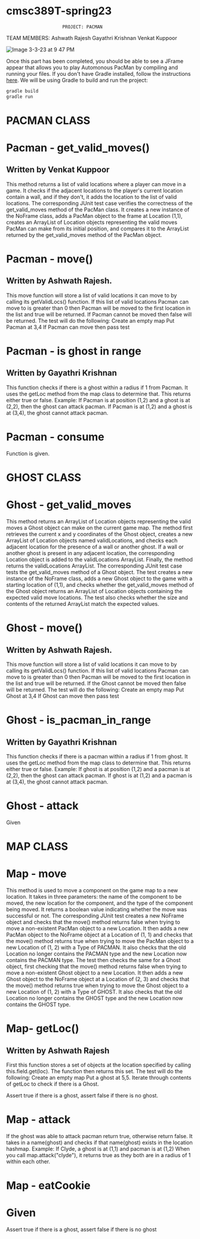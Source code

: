 # cmsc389T-spring23
                         PROJECT: PACMAN
TEAM MEMBERS:
Ashwath Rajesh
Gayathri Krishnan
Venkat Kuppoor

![Image 3-3-23 at 9 47 PM](https://user-images.githubusercontent.com/123569290/222872230-5bed7200-d236-4dc7-934d-5af84014b279.jpg)







Once this part has been completed, you should be able to see a JFrame appear that allows you to play Automonous PacMan by compiling and running your files. If you don't have Gradle installed, follow the instructions [here](https://gradle.org/install/). We will be using Gradle to build and run the project:

```bash
gradle build
gradle run
```

# PACMAN CLASS
# Pacman - get_valid_moves()
## Written by Venkat Kuppoor
This method returns a list of valid locations where a player can move in a game. It checks if the adjacent locations to the player's current location contain a wall, and if they don't, it adds the location to the list of valid locations.
The corresponding JUnit test case verifies the correctness of the get_valid_moves method of the PacMan class. It creates a new instance of the NoFrame class, adds a PacMan object to the frame at Location (1,1), creates an ArrayList of Location objects representing the valid moves PacMan can make from its initial position, and compares it to the ArrayList returned by the get_valid_moves method of the PacMan object.
# Pacman - move()
## Written by Ashwath Rajesh.
This move function will store a list of valid locations it can move to by calling its getValidLocs() function.
If this list of valid locations Pacman can move to is greater than 0 then Pacman will be moved to the first location in the list and true will be returned.
If Pacman cannot be moved then false will be returned.
The test will do the following:
Create an empty map
Put Pacman at 3,4
If Pacman can move then pass test


# Pacman - is ghost in range
## Written by Gayathri Krishnan
This function checks if there is a ghost within a radius if 1 from Pacman. It uses the getLoc method from the map class to determine that.
This returns either true or false.
Example: If Pacman is at position (1,2) and a ghost is at (2,2), then the ghost can attack pacman.
If Pacman is at (1,2) and a ghost is at (3,4), the ghost cannot attack pacman.

# Pacman - consume
Function is given.



# GHOST CLASS


# Ghost - get_valid_moves
This method returns an ArrayList of Location objects representing the valid moves a Ghost object can make on the current game map. The method first retrieves the current x and y coordinates of the Ghost object, creates a new ArrayList of Location objects named validLocations, and checks each adjacent location for the presence of a wall or another ghost. If a wall or another ghost is present in any adjacent location, the corresponding Location object is added to the validLocations ArrayList. Finally, the method returns the validLocations ArrayList.
The corresponding JUnit test case tests the get_valid_moves method of a Ghost object. The test creates a new instance of the NoFrame class, adds a new Ghost object to the game with a starting location of (1,1), and checks whether the get_valid_moves method of the Ghost object returns an ArrayList of Location objects containing the expected valid move locations. The test also checks whether the size and contents of the returned ArrayList match the expected values.

# Ghost - move()
## Written by Ashwath Rajesh.
This move function will store a list of valid locations it can move to by calling its getValidLocs() function.
If this list of valid locations Pacman can move to is greater than 0 then Pacman will be moved to the first location in the list and true will be returned.
If the Ghost cannot be moved then false will be returned.
The test will do the following:
Create an empty map
Put Ghost at 3,4
If Ghost can move then pass test

# Ghost - is_pacman_in_range
## Written by Gayathri Krishnan
This function checks if there is a pacman within a radius if 1 from ghost. It uses the getLoc method from the map class to determine that.
This returns either true or false.
Example: If ghost is at position (1,2) and a pacman is at (2,2), then the ghost can attack pacman.
If ghost is at (1,2) and a pacman is at (3,4), the ghost cannot attack pacman.

# Ghost - attack
Given

# MAP CLASS

# Map - move
This method is used to move a component on the game map to a new location. It takes in three parameters: the name of the component to be moved, the new location for the component, and the type of the component being moved. It returns a boolean value indicating whether the move was successful or not.
The corresponding JUnit test creates a new NoFrame object and checks that the move() method returns false when trying to move a non-existent PacMan object to a new Location. It then adds a new PacMan object to the NoFrame object at a Location of (1, 1) and checks that the move() method returns true when trying to move the PacMan object to a new Location of (1, 2) with a Type of PACMAN. It also checks that the old Location no longer contains the PACMAN type and the new Location now contains the PACMAN type. The test then checks the same for a Ghost object, first checking that the move() method returns false when trying to move a non-existent Ghost object to a new Location. It then adds a new Ghost object to the NoFrame object at a Location of (2, 3) and checks that the move() method returns true when trying to move the Ghost object to a new Location of (1, 2) with a Type of GHOST. It also checks that the old Location no longer contains the GHOST type and the new Location now contains the GHOST type.

# Map- getLoc()
## Written by Ashwath Rajesh
First this function stores a set of objects at the location specified by calling this.field.get(loc).
The function then returns this set.
The test will do the following:
Create an empty map
Put a ghost at 5,5.
Iterate through contents of getLoc to check if there is a Ghost.

Assert true if there is a ghost, assert false if there is no ghost.

# Map - attack
If the ghost was able to attack pacman return true, otherwise return false.
It takes in a name(ghost) and checks if that name(ghost) exists in the location hashmap.
Example: If Clyde, a ghost is at (1,1) and pacman is at (1,2)
When you call map.attack("clyde"), it returns true as they both are in a radius of 1 within each other.


# Map - eatCookie
Given
=======
Assert true if there is a ghost, assert false if there is no ghost


